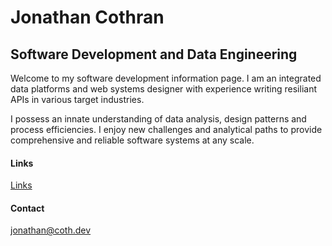 # Jonathan Cothran
## Software Development and Data Engineering

Welcome to my software development information page. I am an integrated data platforms and web systems designer with experience writing resiliant APIs in various target industries.

I possess an innate understanding of data analysis, design patterns and process efficiencies. I enjoy new challenges and analytical paths to provide comprehensive and reliable software systems at any scale.

#### Links

[Links](/Jonathan_Cothran_Resume_23.pdf)

#### Contact
jonathan@coth.dev
